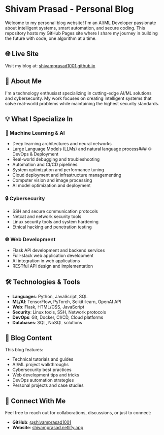 # Shivam Prasad - Personal Blog
Welcome to my personal blog website! I'm an AI/ML Developer passionate about intelligent systems, smart automation, and secure coding. This repository hosts my GitHub Pages site where I share my journey in building the future with code, one algorithm at a time.

## 🌐 Live Site

Visit my blog at: [shivamprasad1001.github.io](https://shivamprasad1001.github.io)

## 🚀 About Me

I'm a technology enthusiast specializing in cutting-edge AI/ML solutions and cybersecurity. My work focuses on creating intelligent systems that solve real-world problems while maintaining the highest security standards.

## 💡 What I Specialize In

### 🤖 Machine Learning & AI
- Deep learning architectures and neural networks
- Large Language Models (LLMs) and natural language process### ⚙️ DevOps & Deployment
- Real-world debugging and troubleshooting
- Automation and CI/CD pipelines
- System optimization and performance tuning
- Cloud deployment and infrastructure managementing
- Computer vision and image processing
- AI model optimization and deployment

### 🔒 Cybersecurity
- SSH and secure communication protocols
- Netcat and network security tools
- Linux security tools and system hardening
- Ethical hacking and penetration testing

### 🌐 Web Development
- Flask API development and backend services
- Full-stack web application development
- AI integration in web applications
- RESTful API design and implementation

## 🛠️ Technologies & Tools

- **Languages**: Python, JavaScript, SQL
- **ML/AI**: TensorFlow, PyTorch, Scikit-learn, OpenAI API
- **Web**: Flask, HTML/CSS, JavaScript
- **Security**: Linux tools, SSH, Network protocols
- **DevOps**: Git, Docker, CI/CD, Cloud platforms
- **Databases**: SQL, NoSQL solutions

## 📝 Blog Content

This blog features:
- Technical tutorials and guides
- AI/ML project walkthroughs
- Cybersecurity best practices
- Web development tips and tricks
- DevOps automation strategies
- Personal projects and case studies
## 🤝 Connect With Me

Feel free to reach out for collaborations, discussions, or just to connect:
- **GitHub**: [@shivamprasad1001](https://github.com/shivamprasad1001)
- **Website**: [shivamprasad.netlify.app](https://shivamprasad.netlify.app)
